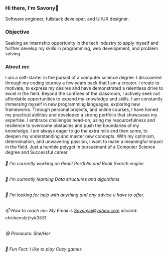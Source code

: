 ### Hi there, I'm Savony👋
<!-- add cozy gif--->

Software engineer, fullstack developer, and UI/UX designer.
<!--add known languages--->

### Objective 
Seeking an internship opportunity in the tech industry to apply myself and further develop my
skills in programming, web development, and problem solving.

### About me

I am a self-starter in the pursuit of a computer science degree. I discovered through my coding journey a few years back that I am a creator. I create to motivate, to express my desires and have demonstrated a relentless drive to excel in the field. Beyond the confines of the classroom, I actively seek out affordable opportunities to expand my knowledge and skills. I am constantly immersing myself in new programming languages, exploring new frameworks. Through personal projects, and online courses, I have honed my practical abilities and developed a strong portfolio that showcases my expertise. I embrace challenges head-on, using my resourcefulness and resilience to overcome obstacles and push the boundaries of my knowledge. I am always eager to go the extra mile and then some, to deepen my understanding and master new concepts. With my optimism, determination, and unwavering passion, I want to make a meaningful impact in the field. Just a humble polygot in pursuement of a Computer Science degree and Successful career. 

<!--Add in Github Stats-->

######  🔭 I’m currently working on React Portfolio and Book Search engine
######  🌱 I’m currently learning Data structures and algorithms
######  🤔 I’m looking for help with anything and any advice u have to offer.
######  📫 How to reach me: My Email is Savonyp@yahoo.com discord: chickenstirfry#3531
######  😄 Pronouns: She/Her
######  👾 Fun Fact: I like to play Cozy games

